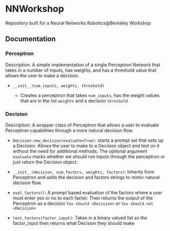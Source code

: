 # NNWorkshop
Repository built for a Neural Networks  Robotics@Berkeley Workshop
## Documentation
### Perceptron
Description: A simple implementation of a single Perceptron Network that takes in a number of inputs, has weights, and has a threshold value that allows the user to make a decision.

- `__init__(num_inputs, weights, threshold)`

  - Creates a perceptron that takes `num_inputs`, has the weight values that are in the list `weights` and a decision `threshold`

### Decision
Description: A wrapper class of Perceptron that allows a user to evaluate Perceptron capabilities through a more natural decision flow.

- `Decision.new_decision(evaluate=True)`: starts a prompt set that sets up a Decision. Allows the user to make to a Decision object and test on it without the need for additional methods. The optional argument `evaluate` marks whether we should run inputs through the perceptron or just return the Decision object.

- `__init__(decision, num_factors, weights, factors)`: Inherits from Perceptron and adds the decision and factors strings to mimic natural decision flow.

- `eval_factors()`: A prompt based evaluation of the factors where a user must enter yes or no to each factor. Then returns the output of the Perceptron as a decision `You should <Decision>` or `You should not <Decision>`
- `test_factors(factor_input)`: Takes in a binary valued list as the factor_input then returns what Decision they should make

